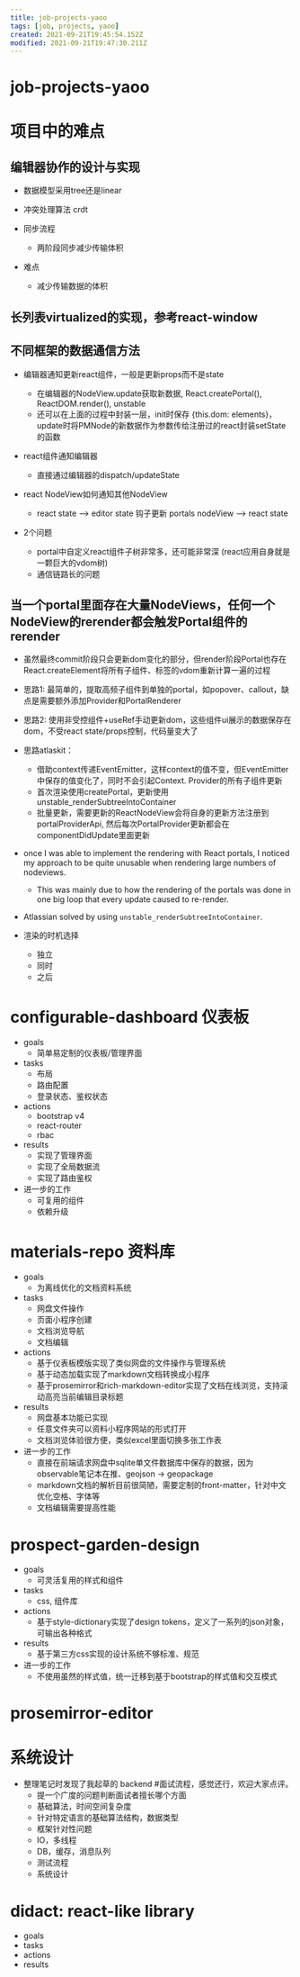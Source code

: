 ```yaml
---
title: job-projects-yaoo
tags: [job, projects, yaoo]
created: 2021-09-21T19:45:54.152Z
modified: 2021-09-21T19:47:30.211Z
---
```


# job-projects-yaoo

# 项目中的难点

## 编辑器协作的设计与实现

- 数据模型采用tree还是linear
- 冲突处理算法 crdt
- 同步流程
  - 两阶段同步减少传输体积

- 难点
  - 减少传输数据的体积

## 长列表virtualized的实现，参考react-window

## 不同框架的数据通信方法

- 编辑器通知更新react组件，一般是更新props而不是state
  - 在编辑器的NodeView.update获取新数据, React.createPortal(), ReactDOM.render(), unstable
  - 还可以在上面的过程中封装一层，init时保存 {this.dom: elements}，update时将PMNode的新数据作为参数传给注册过的react封装setState的函数

- react组件通知编辑器
  - 直接通过编辑器的dispatch/updateState

- react NodeView如何通知其他NodeView
  - react state --> editor state 钩子更新 portals nodeView --> react state

- 2个问题
  - portal中自定义react组件子树非常多，还可能非常深 (react应用自身就是一颗巨大的vdom树)
  - 通信链路长的问题

## 当一个portal里面存在大量NodeViews，任何一个NodeView的rerender都会触发Portal组件的rerender

- 虽然最终commit阶段只会更新dom变化的部分，但render阶段Portal也存在React.createElement将所有子组件、标签的vdom重新计算一遍的过程

- 思路1: 最简单的，提取高频子组件到单独的portal，如popover、callout，缺点是需要额外添加Provider和PortalRenderer

- 思路2: 使用非受控组件+useRef手动更新dom，这些组件ui展示的数据保存在dom，不受react state/props控制，代码量变大了

- 思路atlaskit： 
  - 借助context传递EventEmitter，这样context的值不变，但EventEmitter中保存的值变化了，同时不会引起Context. Provider的所有子组件更新
  - 首次渲染使用createPortal，更新使用 unstable_renderSubtreeIntoContainer
  - 批量更新，需要更新的ReactNodeView会将自身的更新方法注册到portalProviderApi, 然后每次PortalProvider更新都会在componentDidUpdate里面更新

- once I was able to implement the rendering with React portals, I noticed my approach to be quite unusable when rendering large numbers of nodeviews. 
  - This was mainly due to how the rendering of the portals was done in one big loop that every update caused to re-render. 
- Atlassian solved by using `unstable_renderSubtreeIntoContainer`.

- 渲染的时机选择
  - 独立
  - 同时
  - 之后
# configurable-dashboard 仪表板
- goals
  - 简单易定制的仪表板/管理界面
- tasks
  - 布局
  - 路由配置
  - 登录状态、鉴权状态
- actions
  - bootstrap v4
  - react-router
  - rbac
- results
  - 实现了管理界面
  - 实现了全局数据流
  - 实现了路由鉴权
- 进一步的工作
  - 可复用的组件
  - 依赖升级
# materials-repo 资料库
- goals
  - 为离线优化的文档资料系统
- tasks
  - 网盘文件操作
  - 页面小程序创建
  - 文档浏览导航
  - 文档编辑
- actions
  - 基于仪表板模版实现了类似网盘的文件操作与管理系统
  - 基于动态加载实现了markdown文档转换成小程序
  - 基于prosemirror和rich-markdown-editor实现了文档在线浏览，支持滚动高亮当前编辑目录标题
- results
  - 网盘基本功能已实现
  - 任意文件夹可以资料小程序网站的形式打开
  - 文档浏览体验很方便，类似excel里面切换多张工作表
- 进一步的工作
  - 直接在前端请求网盘中sqlite单文件数据库中保存的数据，因为observable笔记本在推、geojson -> geopackage
  - markdown文档的解析目前很简陋，需要定制的front-matter，针对中文优化空格、字体等
  - 文档编辑需要提高性能
# prospect-garden-design
- goals
  - 可灵活复用的样式和组件
- tasks
  - css, 组件库
- actions
  - 基于style-dictionary实现了design tokens，定义了一系列的json对象，可输出各种格式
- results
  - 基于第三方css实现的设计系统不够标准、规范
- 进一步的工作
  - 不使用虽然的样式值，统一迁移到基于bootstrap的样式值和交互模式
# prosemirror-editor

# 系统设计

- 整理笔记时发现了我起草的 backend #面试流程，感觉还行，欢迎大家点评。
  * 提一个广度的问题判断面试者擅长哪个方面
  * 基础算法，时间空间复杂度
  * 针对特定语言的基础算法结构，数据类型
  * 框架针对性问题
  * IO，多线程
  * DB，缓存，消息队列
  * 测试流程
  * 系统设计

# didact: react-like library
- goals
- tasks
- actions
- results
